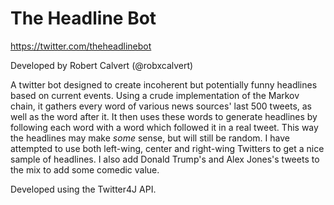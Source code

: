 # The Headline Bot
https://twitter.com/theheadlinebot

Developed by Robert Calvert (@robxcalvert)

A twitter bot designed to create incoherent but potentially funny headlines based on current events.
Using a crude implementation of the Markov chain, it gathers every word of various news sources' last 500 tweets,
as well as the word after it. It then uses these words to generate headlines by following each word with a
word which followed it in a real tweet. This way the headlines may make *some* sense, but will still be random.
I have attempted to use both left-wing, center and right-wing Twitters to get a nice sample of headlines.
I also add Donald Trump's and Alex Jones's tweets to the mix to add some comedic value.

Developed using the Twitter4J API.
